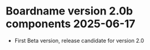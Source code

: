 Boardname version 2.0b components 2025-06-17
============================================
 - First Beta version, release candidate for version 2.0
